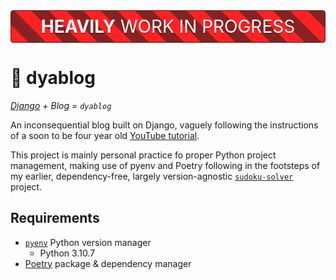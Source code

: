 <h1 style="color: white; font-weight: normal; text-align: center; background: repeating-linear-gradient(45deg, #F22 0%, #F22 5%, #822 5%, #822 10%); margin: 32px 0; padding: 8px 0; text-shadow: #0004 0px 2px; border-radius: 4px; border: solid 1px #422;" ><b>HEAVILY</b> WORK IN PROGRESS</h1>

# 👿 dyablog
*[Django](https://www.djangoproject.com/) + Blog = `dyablog`*

An inconsequential blog built on Django, vaguely following the instructions of a soon to be four year old [YouTube tutorial](https://youtu.be/F5mRW0jo-U4?t=11258).

This project is mainly personal practice fo proper Python project management, making use of pyenv and Poetry following in the footsteps of my earlier, dependency-free, largely version-agnostic [`sudoku-solver`](https://github.com/0xBA5E64/Sudoku-Solver) project.

## Requirements
- [`pyenv`](https://github.com/pyenv/pyenv) Python version manager
  - Python 3.10.7
- [Poetry](https://python-poetry.org/) package & dependency manager